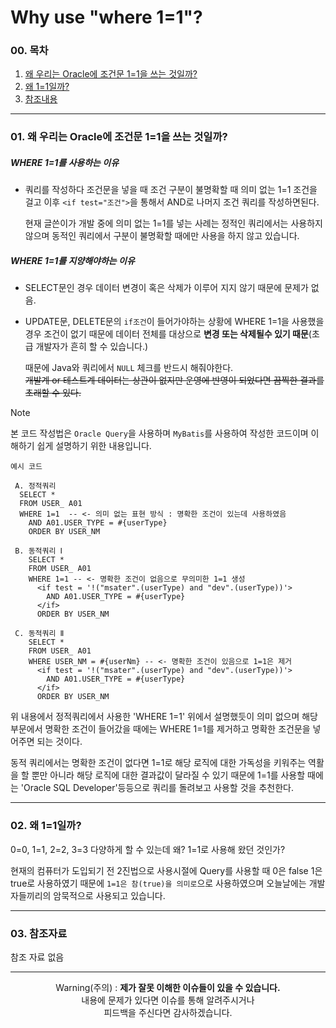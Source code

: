 # Why use "where 1=1"? 

### 00. 목차
  01. [ 왜 우리는 Oracle에 조건문 1=1을 쓰는 것일까? ](https://github.com/hongcoding94/I-Wonder-Development/blob/main/Oracle/01.%20Why%20use%20%22where%201=1%22.md#01-%EC%99%9C-%EC%9A%B0%EB%A6%AC%EB%8A%94-oracle%EC%97%90-%EC%A1%B0%EA%B1%B4%EB%AC%B8-11%EC%9D%84-%EC%93%B0%EB%8A%94-%EA%B2%83%EC%9D%BC%EA%B9%8C)
  02. [ 왜 1=1일까? ](https://github.com/hongcoding94/I-Wonder-Development/blob/main/Oracle/01.%20Why%20use%20%22where%201=1%22.md#02-%EC%99%9C-11%EC%9D%BC%EA%B9%8C)
  03. [ 참조내용 ](https://github.com/hongcoding94/I-Wonder-Development/blob/main/Oracle/01.%20Why%20use%20%22where%201%3D1%22.md#03-%EC%B0%B8%EC%A1%B0%EC%9E%90%EB%A3%8C)

---

### 01. 왜 우리는 Oracle에 조건문 1=1을 쓰는 것일까?
##### WHERE 1=1를 사용하는 이유  
   - 쿼리를 작성하다 조건문을 넣을 때 조건 구분이 불명확할 때 의미 없는 1=1 조건을 걸고 이후 `<if test="조건">`을
    통해서 AND로 나머지 조건 쿼리를 작성하면된다.

     현재 글쓴이가 개발 중에 의미 없는 1=1를 넣는 사례는 정적인 쿼리에서는 사용하지 않으며 동적인 쿼리에서 구분이 불명확할 때에만 사용을 하지 않고 있습니다.
     
##### WHERE 1=1를 지양해야하는 이유
  - SELECT문인 경우 데이터 변경이 혹은 삭제가 이루어 지지 않기 때문에 문제가 없음.
  - UPDATE문, DELETE문의 `if조건`이 들어가야하는 상황에 WHERE 1=1을 사용했을 경우 조건이 없기 때문에 데이터 전체를 대상으로 **변경 또는 삭제될수 있기 때문**(초급 개발자가 흔히 할 수 있습니다.)<br/>
    
    때문에 Java와 쿼리에서 `NULL` 체크를 반드시 해줘야한다.<br/>
    ~~개발계 or 테스트계 데이터는 상관이 없지만 운영에 반영이 되었다면 끔찍한 결과를 초래할 수 있다.~~


> [!NOTE]
> 본 코드 작성법은 `Oracle Query`을 사용하며 `MyBatis`를 사용하여 작성한 코드이며 이해하기 쉽게 설명하기 위한 내용입니다.

`예시 코드`
```
 A. 정적쿼리
  SELECT *
  FROM USER_ A01
  WHERE 1=1  -- <- 의미 없는 표현 방식 : 명확한 조건이 있는데 사용하였음
    AND A01.USER_TYPE = #{userType}
    ORDER BY USER_NM

 B. 동적쿼리 Ⅰ
    SELECT * 
    FROM USER_ A01
    WHERE 1=1 -- <- 명확한 조건이 없음으로 무의미한 1=1 생성
      <if test = '!("msater".(userType) and "dev".(userType))'>
        AND A01.USER_TYPE = #{userType}
      </if>
      ORDER BY USER_NM

 C. 동적쿼리 Ⅱ
    SELECT *
    FROM USER_ A01
    WHERE USER_NM = #{userNm} -- <- 명확한 조건이 있음으로 1=1은 제거
      <if test = '!("msater".(userType) and "dev".(userType))'>
        AND A01.USER_TYPE = #{userType}
      </if>
      ORDER BY USER_NM 
```

위 내용에서 정적쿼리에서 사용한 'WHERE 1=1' 위에서 설명했듯이 의미 없으며 해당 부문에서 명확한 조건이 들어갔을 때에는 WHERE 1=1를 제거하고 명확한 조건문을 넣어주면 되는 것이다.

동적 쿼리에서는 명확한 조건이 없다면 1=1로 해당 로직에 대한 가독성을 키워주는 역활을 할 뿐만 아니라 해당 로직에 대한 결과값이 달라질 수 있기 때문에 1=1를 사용할 때에는 'Oracle SQL Developer'등등으로
쿼리를 돌려보고 사용할 것을 추천한다.

---
### 02. 왜 1=1일까?
0=0, 1=1, 2=2, 3=3 다양하게 할 수 있는데 왜? 1=1로 사용해 왔던 것인가?

현재의 컴퓨터가 도입되기 전 2진법으로 사용시절에 Query를 사용할 때 0은 false 1은 true로 사용하였기 때문에 `1=1은 참(true)을 의미로`으로 사용하였으며
오늘날에는 개발자들끼리의 암묵적으로 사용되고 있습니다.

---
### 03. 참조자료

  참조 자료 없음

<hr>
<div align="center">
  Warning(주의) : <b>제가 잘못 이해한 이슈들이 있을 수 있습니다. </b><br>
  내용에 문제가 있다면 이슈를 통해 알려주시거나 <br>
  피드백을 주신다면 감사하겠습니다.
</div>

